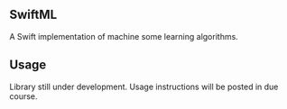 ## SwiftML
A Swift implementation of machine some learning algorithms.

## Usage
Library still under development. Usage instructions will be posted in due course.
